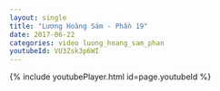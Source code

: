 ```yaml
---
layout: single
title: "Lương Hoàng Sám - Phần 19"
date: 2017-06-22
categories: video luong_hoang_sam_phan
youtubeId: VU3Zsk3p6WI
---
```


{% include youtubePlayer.html id=page.youtubeId %}